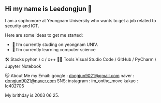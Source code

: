 ## Hi my name is Leedongjun 👋

I am a sophomore at Yeungnam University who wants to get a job related to security and IOT.

Here are some ideas to get me started:

- 🔭 I’m currently studing on yeongnam UNIV.
- 🌱 I’m currently learning computer science

🛠️ Stacks
  pyhon / c / c++
💪🏼 Tools
  Visual Studio Code / GitHub / PyCharm / Jupyter Notebook

🐱 About Me
my Email:
 google : dongjun9021@gmail.com
 naver : dongjun9021@naver.com
SNS:
 instagram : im_onthe_move
 kakao : lc402705



My brithday is 2003 06 25. 

  

